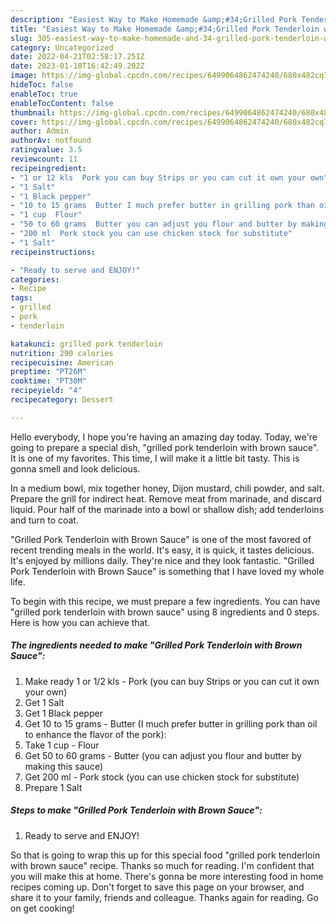 ```yaml
---
description: "Easiest Way to Make Homemade &amp;#34;Grilled Pork Tenderloin with Brown Sauce&amp;#34;"
title: "Easiest Way to Make Homemade &amp;#34;Grilled Pork Tenderloin with Brown Sauce&amp;#34;"
slug: 305-easiest-way-to-make-homemade-and-34-grilled-pork-tenderloin-with-brown-sauce-and-34
category: Uncategorized
date: 2022-04-21T02:58:17.251Z
date: 2023-01-18T16:42:49.202Z
image: https://img-global.cpcdn.com/recipes/6499064862474240/680x482cq70/grilled-pork-tenderloin-with-brown-sauce-recipe-main-photo.jpg
hideToc: false
enableToc: true
enableTocContent: false
thumbnail: https://img-global.cpcdn.com/recipes/6499064862474240/680x482cq70/grilled-pork-tenderloin-with-brown-sauce-recipe-main-photo.jpg
cover: https://img-global.cpcdn.com/recipes/6499064862474240/680x482cq70/grilled-pork-tenderloin-with-brown-sauce-recipe-main-photo.jpg
author: Admin
authorAv: notfound
ratingvalue: 3.5
reviewcount: 11
recipeingredient:
- "1 or 12 kls  Pork you can buy Strips or you can cut it own your own"
- "1 Salt"
- "1 Black pepper"
- "10 to 15 grams  Butter I much prefer butter in grilling pork than oil to enhance the flavor of the pork"
- "1 cup  Flour"
- "50 to 60 grams  Butter you can adjust you flour and butter by making this sauce"
- "200 ml  Pork stock you can use chicken stock for substitute"
- "1 Salt"
recipeinstructions:

- "Ready to serve and ENJOY!"
categories:
- Recipe
tags:
- grilled
- pork
- tenderloin

katakunci: grilled pork tenderloin 
nutrition: 290 calories
recipecuisine: American
preptime: "PT26M"
cooktime: "PT30M"
recipeyield: "4"
recipecategory: Dessert

---
```



Hello everybody, I hope you're having an amazing day today. Today, we're going to prepare a special dish, &#34;grilled pork tenderloin with brown sauce&#34;. It is one of my favorites. This time, I will make it a little bit tasty. This is gonna smell and look delicious.

In a medium bowl, mix together honey, Dijon mustard, chili powder, and salt. Prepare the grill for indirect heat. Remove meat from marinade, and discard liquid. Pour half of the marinade into a bowl or shallow dish; add tenderloins and turn to coat.

&#34;Grilled Pork Tenderloin with Brown Sauce&#34; is one of the most favored of recent trending meals in the world. It's easy, it is quick, it tastes delicious. It's enjoyed by millions daily. They're nice and they look fantastic. &#34;Grilled Pork Tenderloin with Brown Sauce&#34; is something that I have loved my whole life.


To begin with this recipe, we must prepare a few ingredients. You can have &#34;grilled pork tenderloin with brown sauce&#34; using 8 ingredients and 0 steps. Here is how you can achieve that.

<!--inarticleads1-->

##### The ingredients needed to make &#34;Grilled Pork Tenderloin with Brown Sauce&#34;:

1. Make ready 1 or 1/2 kls - Pork (you can buy Strips or you can cut it own your own)
1. Get 1 Salt
1. Get 1 Black pepper
1. Get 10 to 15 grams - Butter (I much prefer butter in grilling pork than oil to enhance the flavor of the pork):
1. Take 1 cup - Flour
1. Get 50 to 60 grams - Butter (you can adjust you flour and butter by making this sauce)
1. Get 200 ml - Pork stock (you can use chicken stock for substitute)
1. Prepare 1 Salt




<!--inarticleads2-->

##### Steps to make &#34;Grilled Pork Tenderloin with Brown Sauce&#34;:


1. Ready to serve and ENJOY!



So that is going to wrap this up for this special food &#34;grilled pork tenderloin with brown sauce&#34; recipe. Thanks so much for reading. I'm confident that you will make this at home. There's gonna be more interesting food in home recipes coming up. Don't forget to save this page on your browser, and share it to your family, friends and colleague. Thanks again for reading. Go on get cooking!
